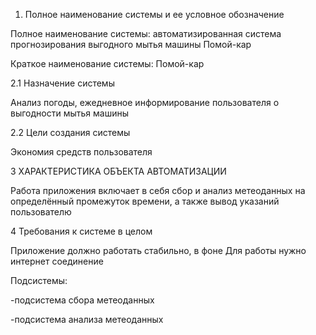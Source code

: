 1. Полное наименование системы и ее условное обозначение

  Полное наименование системы: автоматизированная система прогнозирования выгодного мытья машины Помой-кар

  Краткое наименование системы: Помой-кар

2.1 Назначение системы

   Анализ погоды, ежедневное информирование пользователя о выгодности мытья машины

2.2 Цели создания системы

   Экономия средств пользователя

3 ХАРАКТЕРИСТИКА ОБЪЕКТА АВТОМАТИЗАЦИИ

   Работа приложения включает в себя сбор и анализ метеоданных на определённый промежуток времени, а также вывод указаний пользователю

4 Требования к системе в целом

   Приложение должно работать стабильно, в фоне
   Для работы нужно интернет соединение

   Подсистемы:
   
-подсистема сбора метеоданных

-подсистема анализа метеоданных
